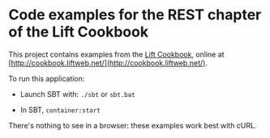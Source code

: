 Code examples for the REST chapter of the Lift Cookbook
================================================

This project contains examples from the [Lift Cookbook](http://shop.oreilly.com/product/0636920029151.do), online at [http://cookbook.liftweb.net/](http://cookbook.liftweb.net/).

To run this application:

* Launch SBT with: `./sbt` or `sbt.bat`

* In SBT, `container:start`

There's nothing to see in a browser: these examples work best with cURL.
